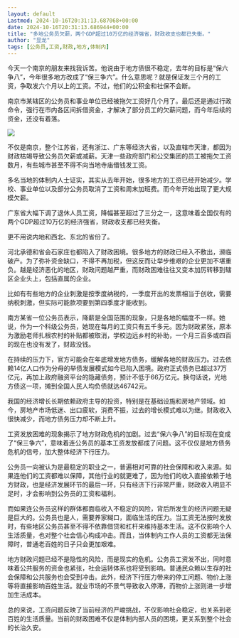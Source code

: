 ```yaml
---
layout: default
Lastmod: 2024-10-16T20:31:13.687068+00:00
date: 2024-10-16T20:31:13.686944+00:00
title: "多地公务员欠薪，两个GDP超过10万亿的经济强省，财政收支也都已失衡。"
author: "显龙"
tags: [公务员,工资,财政,地方,体制内]
---
```


今天一个南京的朋友来找我诉苦。他说由于地方债很不稳定，去年的目标是“保六争八”，今年很多地方改成了“保三争六”。什么意思呢？就是保证发三个月的工资，争取发六个月以上的工资。不过，他们的公积金和社保不会断。

南京市某辖区的公务员和事业单位已经被拖欠工资好几个月了。最后还是通过行政命令，强行在市内各区间拆借资金，才解决了部分员工的欠薪问题，而今年后续的资金，还没有着落。

![](https://images.weserv.nl/?url=https%3A//mmbiz.qpic.cn/sz_mmbiz_png/FFHt0JSTfcDcQkXYCEklYe6ibtzLiblgicrsSTPq4PbqGItAv9ELBIanjnyiaSg7JicZTNCGLuibrh4DRjt4cUI1yWBQ/640%3Fwx_fmt%3Dpng%26from%3Dappmsg)

不仅是南京，整个江苏省，还有浙江、广东等经济大省，以及直辖市天津，都因为财政枯竭导致公务员欠薪或减薪。天津一些政府部门和公交集团的员工被拖欠工资数月，有些城市甚至不得不向当地寺庙借钱发工资。

多名当地的体制内人士证实，其实从去年开始，很多地方的工资已经开始减少。学校、事业单位以及部分公务员取消了工资和周末加班费。而今年开始出现了更大规模欠薪。

广东省大幅下调了退休人员工资，降幅甚至超过了三分之一，这意味着全国仅有的两个GDP超过10万亿的经济强省，财政收支都已经失衡。

更不用说内地和西北、东北的省份了。

河北承德和省会石家庄也都陷入了财政困境。很多地方的财政已经入不敷出，濒临破产。为了弥补资金缺口，不得不再加税，但这反而让举步维艰的企业更加不堪重负。越是经济恶化的地区，财政问题越严重，而财政困难往往又变本加厉转移到辖区企业头上，包括直属的企业。

比如有有些地方的企业刺激是按季度纳税的，一季度开出的发票相当于创收，需要纳税刺激，但实际可能款项要到第四季度才能收到。

南方某省一位公务员表示，降薪是全国范围的现象，只是各地的幅度不一样。她说，作为一个科级公务员，她现在每月的工资只有五千多元。因为财政紧张，原本为激励老师扎根农村的补贴都被取消，学校边远乡村的补助，一个月三百多或四百的现在也没有发了，财政没钱。

在持续的压力下，官方可能会在年底增发地方债务，缓解各地的财政压力。过去依赖14亿人口作为分母的举债发展模式如今已陷入困境。政府正式债务已超过37万亿元，再加上政府融资平台的隐藏债务，预计不低于66万亿元。换句话说，光地方债这一项，摊到全国人民人均负债就达46742元。

我国的经济增长长期依赖政府主导的投资，特别是在基础设施和房地产领域。如今，房地产市场低迷、出口疲软，消费不振，过去的增长模式难以为继。财政收入很快减少，而地方债务压力却不断上升。

工资发放困难的现象揭示了地方财政危机的加剧。过去“保六争八”的目标现在变成了“保三争六”，意味着连公务员的基本工资发放都成了问题。这不仅仅是地方债务危机的信号，加大整体经济下行压力。

公务员一向被认为是最稳定的职业之一，普遍相对可靠的社会保障和收入来源。如果连他们的工资都难以保障，其他行业的就更难了，因为他们的收入直接依赖于地方财政，也是经济发展环节的最后一环，只有经济下行非常严重，财政收入明显不足时，才会影响到公务员的工资和福利。

而如果连公务员这样的群体都面临收入不稳定的风险，背后所发生的经济问题无疑是巨大的。公务员也是人，需要养家糊口，面临生活的压力。当工资无法按时发放时，有些地区公务员甚至不得不依靠借贷和杠杆来维持基本生活。这不仅影响个人生活质量，也对整个社会信心构成冲击。而且，当体制内工作人员的工资都无法保障时，普通老百姓的日子只会更加艰难。

地方财政问题已经不是隐性的风险，而是现实的危机。公务员工资发不出，同时意味着公共服务的资金也紧张，社会运转体系也将受到影响。普通民众赖以生存的社会保障和公共服务也会受到冲击。此外，经济下行压力带来的停工问题、物价上涨等将直接影响百姓生活。就业市场的不景气导致收入停滞，而物价上涨则进一步增加生活成本。

总的来说，工资问题反映了当前经济的严峻挑战，不仅影响社会稳定，也关系到老百姓的生活质量。当前的财政困难不仅是体制内部人员的困境，更关系到整个社会的长治久安。


